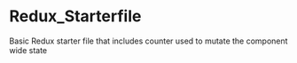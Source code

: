 # Redux_Starterfile





Basic Redux starter file that includes counter used to mutate the component wide state
